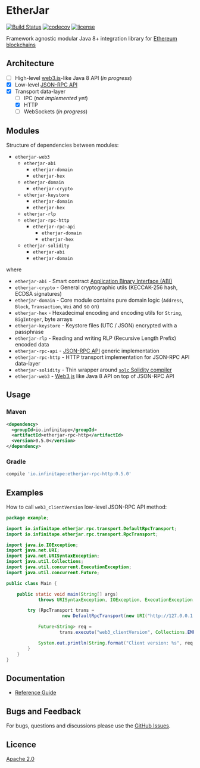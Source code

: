 # EtherJar

[![Build Status](https://travis-ci.org/Infinitape/etherjar.svg?branch=master)](https://travis-ci.org/Infinitape/etherjar)
[![codecov](https://codecov.io/gh/Infinitape/etherjar/branch/master/graph/badge.svg)](https://codecov.io/gh/Infinitape/etherjar)
[![license](https://img.shields.io/github/license/infinitape/etherjar.svg?maxAge=2592000)](https://github.com/infinitape/etherjar/blob/master/LICENSE)

Framework agnostic modular Java 8+ integration library for [Ethereum blockchains](https://www.ethereum.org)

## Architecture

* [ ] High-level [web3.js](https://github.com/ethereum/wiki/wiki/JavaScript-API)-like Java 8 API (_in progress_)
* [x] Low-level [JSON-RPC API](https://github.com/ethereum/wiki/wiki/JSON-RPC)
* [x] Transport data-layer 
  * [ ] IPC (_not implemented yet_)  
  * [x] HTTP
  * [ ] WebSockets (_in progress_)

## Modules

Structure of dependencies between modules:

* `etherjar-web3`
  * `etherjar-abi`
    * `etherjar-domain`
    * `etherjar-hex`
  * `etherjar-domain`
    * `etherjar-crypto`
  * `etherjar-keystore`
    * `etherjar-domain`
    * `etherjar-hex`
  * `etherjar-rlp`  
  * `etherjar-rpc-http`
    * `etherjar-rpc-api`
      * `etherjar-domain`
      * `etherjar-hex`
  * `etherjar-solidity`
    * `etherjar-abi`
    * `etherjar-domain`

where

* `etherjar-abi` - Smart contract [Application Binary Interface (ABI)](https://github.com/ethereum/wiki/wiki/Ethereum-Contract-ABI)
* `etherjar-crypto` - General cryptographic utils (KECCAK-256 hash, ECDSA signatures)
* `etherjar-domain` - Core module contains pure domain logic (`Address`, `Block`, `Transaction`, `Wei` and so on)
* `etherjar-hex` - Hexadecimal encoding and encoding utils for `String`, `BigInteger`, byte arrays
* `etherjar-keystore` - Keystore files (UTC / JSON) encrypted with a passphrase
* `etherjar-rlp` - Reading and writing RLP (Recursive Length Prefix) encoded data 
* `etherjar-rpc-api` - [JSON-RPC API](https://github.com/ethereum/wiki/wiki/JSON-RPC) generic implementation
* `etherjar-rpc-http` - HTTP transport implementation for JSON-RPC API data-layer
* `etherjar-solidity` - Thin wrapper around [`solc` Solidity compiler](https://github.com/ethereum/solidity)  
* `etherjar-web3` - [Web3.js](https://github.com/ethereum/wiki/wiki/JavaScript-API) like Java 8 API on top of JSON-RPC API

## Usage

### Maven

```xml
<dependency>
  <groupId>io.infinitape</groupId>
  <artifactId>etherjar-rpc-http</artifactId>
  <version>0.5.0</version>
</dependency>
```

### Gradle

```groovy
compile 'io.infinitape:etherjar-rpc-http:0.5.0'
```

## Examples

How to call `web3_clientVersion` low-level JSON-RPC API method:

```java
package example;

import io.infinitape.etherjar.rpc.transport.DefaultRpcTransport;
import io.infinitape.etherjar.rpc.transport.RpcTransport;

import java.io.IOException;
import java.net.URI;
import java.net.URISyntaxException;
import java.util.Collections;
import java.util.concurrent.ExecutionException;
import java.util.concurrent.Future;

public class Main {

    public static void main(String[] args)
            throws URISyntaxException, IOException, ExecutionException, InterruptedException {

        try (RpcTransport trans =
                     new DefaultRpcTransport(new URI("http://127.0.0.1:8545"))) {

            Future<String> req =
                    trans.execute("web3_clientVersion", Collections.EMPTY_LIST, String.class);

            System.out.println(String.format("Client version: %s", req.get()));
        }
    }
}
```

## Documentation

* [Reference Guide](./docs/index.md)

## Bugs and Feedback

For bugs, questions and discussions please use the [GitHub Issues](https://github.com/Infinitape/etherjar/issues).

## Licence

[Apache 2.0](LICENSE)
